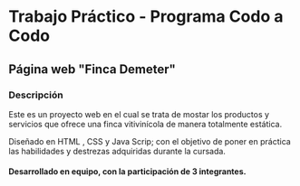 # <h1> Trabajo Práctico - Programa Codo a Codo</h>
## <h2>Página web "Finca Demeter"</h2>
### <h3> Descripción </h3>
<p> Este es un proyecto web en el cual se trata de mostar los productos y servicios que ofrece una finca vitivinícola de manera totalmente estática.</p>
 <p> Diseñado en HTML , CSS y Java Scrip; con el objetivo de poner en práctica las habilidades y destrezas adquiridas durante la cursada. </p>
 <h4> Desarrollado en equipo, con la participación de 3 integrantes.</h4>
